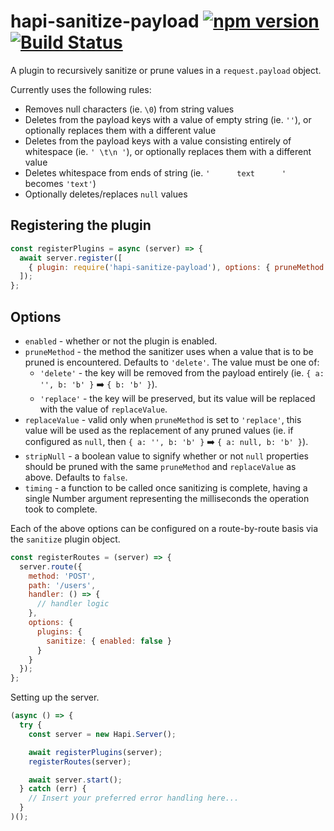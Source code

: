 # hapi-sanitize-payload [![npm version](https://badge.fury.io/js/hapi-sanitize-payload.svg)](http://badge.fury.io/js/hapi-sanitize-payload) [![Build Status](https://travis-ci.org/lob/hapi-sanitize-payload.svg)](https://travis-ci.org/lob/hapi-sanitize-payload)

A plugin to recursively sanitize or prune values in a `request.payload` object.

Currently uses the following rules:

- Removes null characters (ie. `\0`) from string values
- Deletes from the payload keys with a value of empty string (ie. `''`), or optionally replaces them with a different value
- Deletes from the payload keys with a value consisting entirely of whitespace (ie. `' \t\n '`), or optionally replaces them with a different value
- Deletes whitespace from ends of string (ie. `'      text      '` becomes `'text'`)
- Optionally deletes/replaces `null` values

## Registering the plugin

```js
const registerPlugins = async (server) => {
  await server.register([
    { plugin: require('hapi-sanitize-payload'), options: { pruneMethod: 'delete' } }
  ]);
};
```

## Options

- `enabled` - whether or not the plugin is enabled.
- `pruneMethod` - the method the sanitizer uses when a value that is to be pruned is encountered. Defaults to `'delete'`. The value must be one of:
  - `'delete'` - the key will be removed from the payload entirely (ie. `{ a: '', b: 'b' }` :arrow_right: `{ b: 'b' }`).
  - `'replace'` - the key will be preserved, but its value will be replaced with the value of `replaceValue`.
- `replaceValue` - valid only when `pruneMethod` is set to `'replace'`, this value will be used as the replacement of any pruned values (ie. if configured as `null`, then `{ a: '', b: 'b' }` :arrow_right: `{ a: null, b: 'b' }`).
- `stripNull` - a boolean value to signify whether or not `null` properties should be pruned with the same `pruneMethod` and `replaceValue` as above. Defaults to `false`.
- `timing` - a function to be called once sanitizing is complete, having a single Number argument representing the milliseconds the operation took to complete.

Each of the above options can be configured on a route-by-route basis via the `sanitize` plugin object.

```js
const registerRoutes = (server) => {
  server.route({
    method: 'POST',
    path: '/users',
    handler: () => {
      // handler logic
    },
    options: {
      plugins: {
        sanitize: { enabled: false }
      }
    }
  });
};
```

Setting up the server.

```js
(async () => {
  try {
    const server = new Hapi.Server();

    await registerPlugins(server);
    registerRoutes(server);

    await server.start();
  } catch (err) {
    // Insert your preferred error handling here...
  }
)();
```
